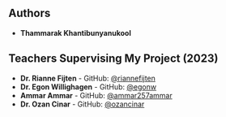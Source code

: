 ## Authors

- **Thammarak Khantibunyanukool** 

## Teachers Supervising My Project (2023)

- **Dr. Rianne Fijten** - GitHub: [@riannefijten](https://github.com/riannefijten)
- **Dr. Egon Willighagen** - GitHub: [@egonw](https://github.com/egonw)
- **Ammar Ammar** - GitHub: [@ammar257ammar](https://github.com/ammar257ammar)
- **Dr. Ozan Cinar** - GitHub: [@ozancinar](https://github.com/ozancinar)
